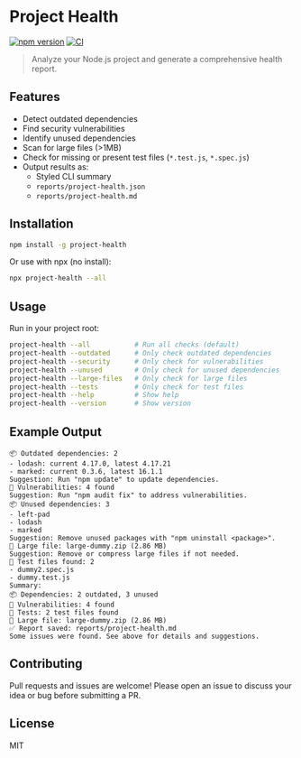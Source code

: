 # Project Health

[![npm version](https://img.shields.io/npm/v/project-health.svg)](https://www.npmjs.com/package/project-health)
[![CI](https://github.com/Avishekdevnath/project-health/actions/workflows/ci.yml/badge.svg)](https://github.com/Avishekdevnath/project-health/actions)

> Analyze your Node.js project and generate a comprehensive health report.

## Features
- Detect outdated dependencies
- Find security vulnerabilities
- Identify unused dependencies
- Scan for large files (>1MB)
- Check for missing or present test files (`*.test.js`, `*.spec.js`)
- Output results as:
  - Styled CLI summary
  - `reports/project-health.json`
  - `reports/project-health.md`

## Installation

```sh
npm install -g project-health
```
Or use with npx (no install):
```sh
npx project-health --all
```

## Usage

Run in your project root:

```sh
project-health --all           # Run all checks (default)
project-health --outdated      # Only check outdated dependencies
project-health --security      # Only check for vulnerabilities
project-health --unused        # Only check for unused dependencies
project-health --large-files   # Only check for large files
project-health --tests         # Only check for test files
project-health --help          # Show help
project-health --version       # Show version
```

## Example Output
```
📦 Outdated dependencies: 2
- lodash: current 4.17.0, latest 4.17.21
- marked: current 0.3.6, latest 16.1.1
Suggestion: Run "npm update" to update dependencies.
🔐 Vulnerabilities: 4 found
Suggestion: Run "npm audit fix" to address vulnerabilities.
📦 Unused dependencies: 3
- left-pad
- lodash
- marked
Suggestion: Remove unused packages with "npm uninstall <package>".
📁 Large file: large-dummy.zip (2.86 MB)
Suggestion: Remove or compress large files if not needed.
🧪 Test files found: 2
- dummy2.spec.js
- dummy.test.js
Summary:
📦 Dependencies: 2 outdated, 3 unused
🔐 Vulnerabilities: 4 found
🧪 Tests: 2 test files found
📁 Large file: large-dummy.zip (2.86 MB)
✅ Report saved: reports/project-health.md
Some issues were found. See above for details and suggestions.
```

## Contributing
Pull requests and issues are welcome! Please open an issue to discuss your idea or bug before submitting a PR.

## License
MIT 
